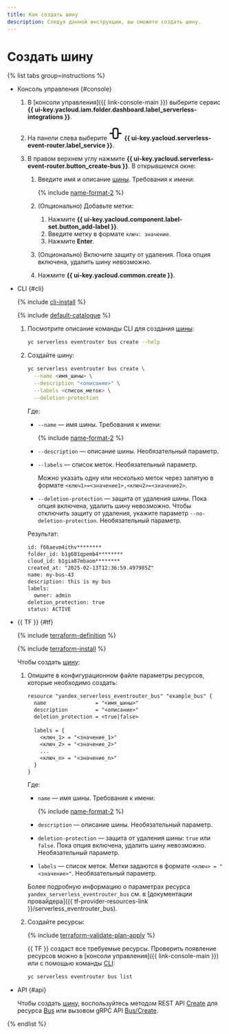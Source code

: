 ```yaml
---
title: Как создать шину
description: Следуя данной инструкции, вы сможете создать шину.
---
```


# Создать шину

{% list tabs group=instructions %}

- Консоль управления {#console}

  1. В [консоли управления]({{ link-console-main }}) выберите сервис **{{ ui-key.yacloud.iam.folder.dashboard.label_serverless-integrations }}**.
  1. На панели слева выберите ![image](../../../../_assets/console-icons/object-align-center-vertical.svg) **{{ ui-key.yacloud.serverless-event-router.label_service }}**.
  1. В правом верхнем углу нажмите **{{ ui-key.yacloud.serverless-event-router.button_create-bus }}**. В открывшемся окне:

      1. Введите имя и описание [шины](../../../concepts/eventrouter/bus.md). Требования к имени:

          {% include [name-format-2](../../../../_includes/name-format-2.md) %}

      1. (Опционально) Добавьте метки:

          1. Нажмите **{{ ui-key.yacloud.component.label-set.button_add-label }}**.
          1. Введите метку в формате `ключ: значение`.
          1. Нажмите **Enter**.

      1. (Опционально) Включите защиту от удаления. Пока опция включена, удалить шину невозможно.
      1. Нажмите **{{ ui-key.yacloud.common.create }}**.

- CLI {#cli}

  {% include [cli-install](../../../../_includes/cli-install.md) %}

  {% include [default-catalogue](../../../../_includes/default-catalogue.md) %}

  1. Посмотрите описание команды CLI для создания [шины](../../../concepts/eventrouter/bus.md):

      ```bash
      yc serverless eventrouter bus create --help
      ```

  1. Создайте шину:

      ```bash
      yc serverless eventrouter bus create \
        --name <имя_шины> \
        --description "<описание>" \
        --labels <список_меток> \
        --deletion-protection
      ```

      Где:

      * `--name` — имя шины. Требования к имени:

          {% include [name-format-2](../../../../_includes/name-format-2.md) %}

      * `--description` — описание шины. Необязательный параметр.
      * `--labels` — список меток. Необязательный параметр.

          Можно указать одну или несколько меток через запятую в формате `<ключ1>=<значение1>,<ключ2>=<значение2>`.

      * `--deletion-protection` — защита от удаления шины. Пока опция включена, удалить шину невозможно. Чтобы отключить защиту от удаления, укажите параметр `--no-deletion-protection`. Необязательный параметр.

      Результат:

      ```text
      id: f66aevm4ithv********
      folder_id: b1g681qpemb4********
      cloud_id: b1gia87mbaom********
      created_at: "2025-02-13T12:36:59.497985Z"
      name: my-bus-43
      description: this is my bus
      labels:
        owner: admin
      deletion_protection: true
      status: ACTIVE
      ```

- {{ TF }} {#tf}

  {% include [terraform-definition](../../../../_tutorials/_tutorials_includes/terraform-definition.md) %}

  {% include [terraform-install](../../../../_includes/terraform-install.md) %}

  Чтобы создать [шину](../../../concepts/eventrouter/bus.md):

  1. Опишите в конфигурационном файле параметры ресурсов, которые необходимо создать:

      ```hcl
      resource "yandex_serverless_eventrouter_bus" "example_bus" {
        name                = "<имя_шины>"
        description         = "<описание>"
        deletion_protection = <true|false>

        labels = {
          <ключ_1> = "<значение_1>"
          <ключ_2> = "<значение_2>"
          ...
          <ключ_n> = "<значение_n>"
        }
      }
      ```

      Где:

      * `name` — имя шины. Требования к имени:

          {% include [name-format-2](../../../../_includes/name-format-2.md) %}

      * `description` — описание шины. Необязательный параметр.
      * `deletion-protection` — защита от удаления шины: `true` или `false`. Пока опция включена, удалить шину невозможно. Необязательный параметр.
      * `labels` — список меток. Метки задаются в формате `<ключ> = "<значение>"`. Необязательный параметр.

      Более подробную информацию о параметрах ресурса `yandex_serverless_eventrouter_bus` см. в [документации провайдера]({{ tf-provider-resources-link }}/serverless_eventrouter_bus).

  1. Создайте ресурсы:

      {% include [terraform-validate-plan-apply](../../../../_tutorials/_tutorials_includes/terraform-validate-plan-apply.md) %}

      {{ TF }} создаст все требуемые ресурсы. Проверить появление ресурсов можно в [консоли управления]({{ link-console-main }}) или с помощью команды [CLI](../../../../cli/):

      ```bash
      yc serverless eventrouter bus list
      ```

- API {#api}

  Чтобы создать [шину](../../../concepts/eventrouter/bus.md), воспользуйтесь методом REST API [Create](../../../../serverless-integrations/eventrouter/api-ref/Bus/create.md) для ресурса [Bus](../../../../serverless-integrations/eventrouter/api-ref/Bus/index.md) или вызовом gRPC API [Bus/Create](../../../../serverless-integrations/eventrouter/api-ref/grpc/Bus/create.md).

{% endlist %}
